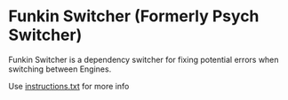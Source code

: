 # Funkin Switcher (Formerly Psych Switcher)
Funkin Switcher is a dependency switcher for fixing potential errors when switching between Engines.

Use [instructions.txt](https://raw.githubusercontent.com/Realmzer/PsychSwitcher/main/Instructions.txt) for more info 
